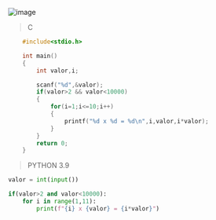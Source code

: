 ![image](https://github.com/lufffe/Beecrowd/assets/90646635/2a2a32f7-db3c-4cbf-ba60-d4454d1df2dd)

>C
```C
	#include<stdio.h>

	int main()
	{
	    int valor,i;

	    scanf("%d",&valor);
	    if(valor>2 && valor<10000)
	    {
			for(i=1;i<=10;i++)
			{
				printf("%d x %d = %d\n",i,valor,i*valor);
			}
		}
	    return 0;
	}
```

>PYTHON 3.9
```Python 3.9
valor = int(input())

if(valor>2 and valor<10000):
	for i in range(1,11):
		print(f"{i} x {valor} = {i*valor}")
```
